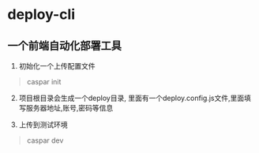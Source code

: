 # deploy-cli
## 一个前端自动化部署工具
1. 初始化一个上传配置文件
 > caspar init

2. 项目根目录会生成一个deploy目录, 里面有一个deploy.config.js文件,里面填写服务器地址,账号,密码等信息

3. 上传到测试环境
> caspar dev